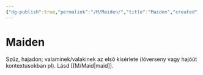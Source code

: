 ```yaml
---
{"dg-publish":true,"permalink":"/M/Maiden/","title":"Maiden","created":"2023-10-21T04:04","updated":"2023-12-25T10:35"}
---
```



# Maiden

Szűz, hajadon; valaminek/valakinek az első kísérlete (lóverseny vagy hajóút kontextusokban pl). Lásd [[M/Maid\|maid]].  